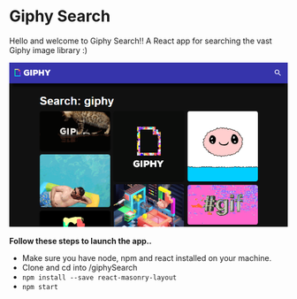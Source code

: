 Giphy Search
============

Hello and welcome to Giphy Search!! A React app for searching the vast Giphy image library :)

![preview image](https://raw.githubusercontent.com/sammurphey/giphySearch/master/public/preview.png)

**Follow these steps to launch the app..**

- Make sure you have node, npm and react installed on your machine.
- Clone and cd into /giphySearch
- ``npm install --save react-masonry-layout``
- ``npm start``
